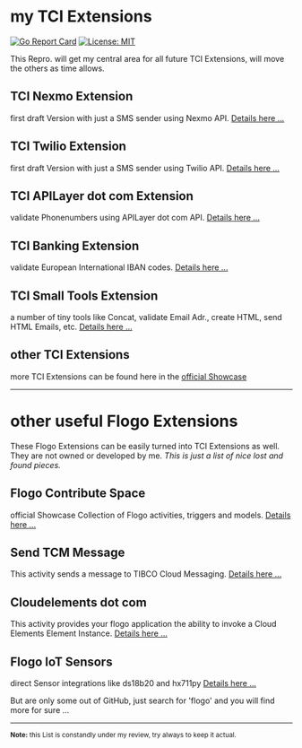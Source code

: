 # my TCI Extensions
[![Go Report Card](https://goreportcard.com/badge/github.com/JGrotex/tci-extensions)](https://goreportcard.com/report/github.com/JGrotex/tci-extensions) [![License: MIT](https://img.shields.io/badge/License-MIT-yellow.svg)](https://opensource.org/licenses/MIT)

This Repro. will get my central area for all future TCI Extensions, will move the others as time allows.

## TCI Nexmo Extension
first draft Version with just a SMS sender using Nexmo API.
[Details here ...](extensions/Nexmo/readme.md)

## TCI Twilio Extension
first draft Version with just a SMS sender using Twilio API.
[Details here ...](https://github.com/JGrotex/tci-wi-twilio-extension)

## TCI APILayer dot com Extension
validate Phonenumbers using APILayer dot com API.
[Details here ...](https://github.com/JGrotex/tci-wi-apilayer-extension)

## TCI Banking Extension
validate European International IBAN codes.
[Details here ...](https://github.com/JGrotex/tci-wi-banking-extension)

## TCI Small Tools Extension
a number of tiny tools like Concat, validate Email Adr., create HTML, send HTML Emails, etc.
[Details here ...](https://github.com/JGrotex/tci-wi-smalltools-extension)

## other TCI Extensions
more TCI Extensions can be found here in the [official Showcase](https://tibcosoftware.github.io/tci-awesome/)

<hr>

# other useful Flogo Extensions
These Flogo Extensions can be easily turned into TCI Extensions as well. They are not owned or developed by me.
<i>This is just a list of nice lost and found pieces.</i>

## Flogo Contribute Space
official Showcase Collection of Flogo activities, triggers and models.
[Details here ...](https://github.com/TIBCOSoftware/flogo-contrib)

## Send TCM Message
This activity sends a message to TIBCO Cloud Messaging. 
[Details here ...](https://github.com/jvanderl/flogo-components/tree/master/activity/tcmpub)

## Cloudelements dot com
This activity provides your flogo application the ability to invoke a Cloud Elements Element Instance.
[Details here ...](https://github.com/ghchinoy/cloudelements-flogo)

## Flogo IoT Sensors
direct Sensor integrations like ds18b20 and hx711py
[Details here ...](https://github.com/lhollyer/flogo-activities)

But are only some out of GitHub, just search for 'flogo' and you will find more for sure ...

<hr>
<sub><b>Note:</b> this List is constandly under my review, try always to keep it actual.</sub>

